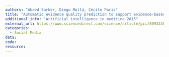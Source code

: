 ```yaml
---
authors: "Abeed Sarker, Diego Mollá, Cécile Paris"
title: "Automatic evidence quality prediction to support evidence-based decision making"
additional_info: "Artificial intelligence in medicine 2015"
external_url: https://www.sciencedirect.com/science/article/pii/S093336571500041X
categories:
  - Social Media
data:
code:
resource:
---
```


